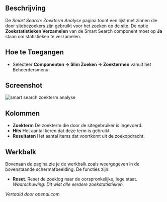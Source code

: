 <!-- Filename: Help4.x:Smart_Search:_Search_Term_Analysis  / Display title: Slim Zoeken: Zoektermanalyse -->

## Beschrijving

De *Smart Search: Zoekterm Analyse* pagina toont een lijst met zinnen die door sitebezoekers 
zijn gebruikt voor het zoeken op de site. De optie **Zoekstatistieken Verzamelen** van de Smart Search 
component moet op **Ja** staan om statistieken te verzamelen.

## Hoe te Toegangen

- Selecteer **Componenten → Slim Zoeken → Zoektermen** vanuit het
  Beheerdersmenu.

## Screenshot

![smart search zoekterm analyse](../../../nl/images/smart-search/smart-search-search-term-analysis.png)

## Kolommen

- **Zoekterm** De zoekterm die door de sitegebruiker is ingevoerd.
- **Hits** Het aantal keren dat deze term is gebruikt.
- **Resultaten** Het aantal items dat voortkomt uit de zoekopdracht.

## Werkbalk

Bovenaan de pagina zie je de werkbalk zoals weergegeven in de bovenstaande schermafbeelding. De functies zijn:

- **Reset**. Reset de zoeklog naar de oorspronkelijke, lege staat.
  *Waarschuwing: Dit wist alle eerdere zoekstatistieken.*

*Vertaald door openai.com*

